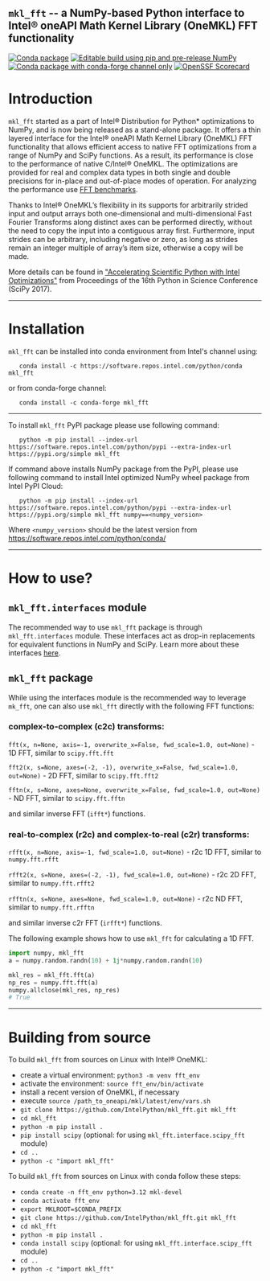 ## `mkl_fft` --  a NumPy-based Python interface to Intel® oneAPI Math Kernel Library (OneMKL) FFT functionality
[![Conda package](https://github.com/IntelPython/mkl_fft/actions/workflows/conda-package.yml/badge.svg)](https://github.com/IntelPython/mkl_fft/actions/workflows/conda-package.yml)
[![Editable build using pip and pre-release NumPy](https://github.com/IntelPython/mkl_fft/actions/workflows/build_pip.yaml/badge.svg)](https://github.com/IntelPython/mkl_fft/actions/workflows/build_pip.yaml)
[![Conda package with conda-forge channel only](https://github.com/IntelPython/mkl_fft/actions/workflows/conda-package-cf.yml/badge.svg)](https://github.com/IntelPython/mkl_fft/actions/workflows/conda-package-cf.yml)
[![OpenSSF Scorecard](https://api.securityscorecards.dev/projects/github.com/IntelPython/mkl_fft/badge)](https://securityscorecards.dev/viewer/?uri=github.com/IntelPython/mkl_fft)

# Introduction
`mkl_fft` started as a part of Intel® Distribution for Python* optimizations to NumPy, and is now being released
as a stand-alone package. It offers a thin layered interface for the Intel® oneAPI Math Kernel Library (OneMKL) FFT functionality that allows efficient access to native FFT optimizations from a range of NumPy and SciPy functions. As a result, its performance is close to the performance of native C/Intel® OneMKL. The optimizations are provided for real and complex data types in both single and double precisions for in-place and out-of-place modes of operation. For analyzing the performance use [FFT benchmarks](https://github.com/intelpython/fft_benchmark).

Thanks to Intel® OneMKL’s flexibility in its supports for arbitrarily strided input and output arrays both one-dimensional and multi-dimensional Fast Fourier Transforms along distinct axes can be performed directly, without the need to copy the input into a contiguous array first. Furthermore, input strides can be arbitrary, including negative or zero, as long as strides remain an integer multiple of array’s item size, otherwise a copy will be made.

More details can be found in ["Accelerating Scientific Python with Intel Optimizations"](https://proceedings.scipy.org/articles/shinma-7f4c6e7-00f) from Proceedings of the 16th Python in Science Conference (SciPy 2017).

---
# Installation
`mkl_fft` can be installed into conda environment from Intel's channel using:

```
   conda install -c https://software.repos.intel.com/python/conda mkl_fft
```

or from conda-forge channel:

```
   conda install -c conda-forge mkl_fft
```

---

To install `mkl_fft` PyPI package please use following command:

```
   python -m pip install --index-url https://software.repos.intel.com/python/pypi --extra-index-url https://pypi.org/simple mkl_fft
```

If command above installs NumPy package from the PyPI, please use following command to install Intel optimized NumPy wheel package from Intel PyPI Cloud:

```
   python -m pip install --index-url https://software.repos.intel.com/python/pypi --extra-index-url https://pypi.org/simple mkl_fft numpy==<numpy_version>
```

Where `<numpy_version>` should be the latest version from https://software.repos.intel.com/python/conda/

---
# How to use?
## `mkl_fft.interfaces` module
The recommended way to use `mkl_fft` package is through `mkl_fft.interfaces` module. These interfaces act as drop-in replacements for equivalent functions in NumPy and SciPy. Learn more about these interfaces [here](https://github.com/IntelPython/mkl_fft/blob/master/mkl_fft/interfaces/README.md).

## `mkl_fft` package
While using the interfaces module is the recommended way to leverage `mk_fft`, one can also use `mkl_fft` directly with the following FFT functions:

### complex-to-complex (c2c) transforms:

`fft(x, n=None, axis=-1, overwrite_x=False, fwd_scale=1.0, out=None)` - 1D FFT, similar to `scipy.fft.fft`

`fft2(x, s=None, axes=(-2, -1), overwrite_x=False, fwd_scale=1.0, out=None)` - 2D FFT, similar to `scipy.fft.fft2`

`fftn(x, s=None, axes=None, overwrite_x=False, fwd_scale=1.0, out=None)` - ND FFT, similar to `scipy.fft.fftn`

and similar inverse FFT (`ifft*`) functions.

### real-to-complex (r2c) and complex-to-real (c2r) transforms:

`rfft(x, n=None, axis=-1, fwd_scale=1.0, out=None)` - r2c 1D FFT, similar to `numpy.fft.rfft`

`rfft2(x, s=None, axes=(-2, -1), fwd_scale=1.0, out=None)` - r2c 2D FFT, similar to `numpy.fft.rfft2`

`rfftn(x, s=None, axes=None, fwd_scale=1.0, out=None)` - r2c ND FFT, similar to `numpy.fft.rfftn`

and similar inverse c2r FFT (`irfft*`) functions.

The following example shows how to use `mkl_fft` for calculating a 1D FFT.

```python
import numpy, mkl_fft
a = numpy.random.randn(10) + 1j*numpy.random.randn(10)

mkl_res = mkl_fft.fft(a)
np_res = numpy.fft.fft(a)
numpy.allclose(mkl_res, np_res)
# True
```

---
# Building from source

To build `mkl_fft` from sources on Linux with Intel® OneMKL:
  - create a virtual environment: `python3 -m venv fft_env`
  - activate the environment: `source fft_env/bin/activate`
  - install a recent version of OneMKL, if necessary
  - execute `source /path_to_oneapi/mkl/latest/env/vars.sh`
  - `git clone https://github.com/IntelPython/mkl_fft.git mkl_fft`
  - `cd mkl_fft`
  - `python -m pip install .`
  - `pip install scipy` (optional: for using `mkl_fft.interface.scipy_fft` module)
  - `cd ..`
  - `python -c "import mkl_fft"`

To build `mkl_fft` from sources on Linux with conda follow these steps:
  - `conda create -n fft_env python=3.12 mkl-devel`
  - `conda activate fft_env`
  - `export MKLROOT=$CONDA_PREFIX`
  - `git clone https://github.com/IntelPython/mkl_fft.git mkl_fft`
  - `cd mkl_fft`
  - `python -m pip install .`
  - `conda install scipy` (optional: for using `mkl_fft.interface.scipy_fft` module)
  - `cd ..`
  - `python -c "import mkl_fft"`
